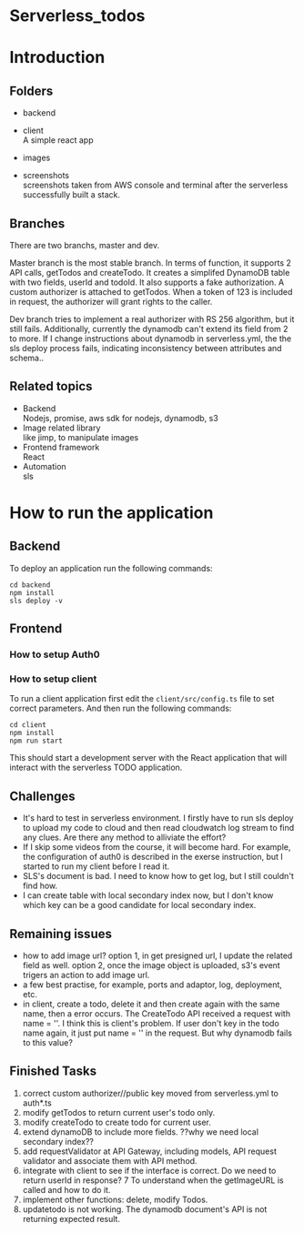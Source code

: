 # Serverless_todos

# Introduction

## Folders
* backend <br>

* client <br>
A simple react app
* images <br>

* screenshots <br>
screenshots taken from AWS console and terminal after the serverless successfully built a stack.
## Branches
There are two branchs, master and dev.

Master branch is the most stable branch. 
In terms of function, it supports 2 API calls, getTodos and createTodo. It creates a simplifed DynamoDB table with two fields, userId and todoId. It also supports a fake authorization. A custom authorizer is attached to getTodos. When a token of 123 is included in request, the authorizer will grant rights to the caller.


Dev branch tries to implement a real authorizer with RS 256 algorithm, but it still fails. Additionally, currently the dynamodb can't extend its field from 2 to more. If I change instructions about dynamodb in serverless.yml, the the sls deploy process fails, indicating inconsistency between attributes and schema..
## Related topics
* Backend <br> 
Nodejs, promise, aws sdk for nodejs, dynamodb, s3 
* Image related library <br> 
like jimp, to manipulate images
* Frontend framework <br> 
React
* Automation <br> 
sls

# How to run the application

## Backend

To deploy an application run the following commands:

```
cd backend
npm install
sls deploy -v
```

## Frontend
### How to setup Auth0

### How to setup client

To run a client application first edit the `client/src/config.ts` file to set correct parameters. And then run the following commands:

```
cd client
npm install
npm run start
```

This should start a development server with the React application that will interact with the serverless TODO application.
## Challenges
* It's hard to test in serverless environment. I firstly have to run sls deploy to upload my code to cloud and then read cloudwatch log stream to find any clues. Are there any method to alliviate the effort?
* If I skip some videos from the course, it will become hard. For example, the configuration of auth0 is described in the exerse instruction, but I started to run my client before I read it. 
* SLS's document is bad. I need to know how to get log, but I still couldn't find how.
* I can create table with local secondary index now, but I don't know which key can be a good candidate for local secondary index.


## Remaining issues

* how to add image url? option 1, in get presigned url, I update the related field as well. option 2, once the image object is uploaded, s3's event trigers an action to add image url.
* a few best practise, for example, ports and adaptor, log, deployment, etc.
* in client, create a todo, delete it and then create again with the same name, then a error occurs. The CreateTodo API received a request with name = ''. I think this is client's problem. If user don't key in the todo name again, it just put name = '' in the request. But why dynamodb fails to this value?






## Finished Tasks
1) correct custom authorizer//public key moved from serverless.yml to auth*.ts
2) modify getTodos to return current user's todo only.
3) modify createTodo to create todo for current user.
4) extend dynamoDB to include more fields. ??why we need local secondary index??
5) add requestValidator at API Gateway, including models, API request validator and associate them with API method.
6) integrate with client to see if the interface is correct. Do we need to return userId in response?
7 To understand when the getImageURL is called and how to do it.
8) implement other functions: delete, modify Todos.
9) updatetodo is not working. The dynamodb document's API is not returning expected result.

